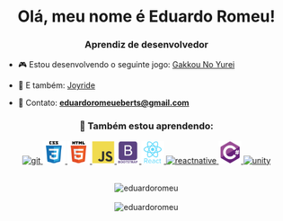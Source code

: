 <h1 align="center">Olá, meu nome é Eduardo Romeu!</h1>
<h3 align="center">Aprendiz de desenvolvedor</h3>

- 🎮 Estou desenvolvendo o seguinte jogo: [Gakkou No Yurei](https://github.com/eduardoromeu/GakkouNoYurei)

- 🚓 E também: [Joyride](https://github.com/eduardoromeu/Joyride)

- 📱 Contato: **eduardoromeueberts@gmail.com**

<h3 align="center">🔰 Também estou aprendendo:</h3>
<p align="center"> <a href="https://git-scm.com/" target="_blank"> <img src="https://www.vectorlogo.zone/logos/git-scm/git-scm-icon.svg" alt="git" width="40" height="40"/> </a> <a href="https://www.w3schools.com/css/" target="_blank"> <img src="https://raw.githubusercontent.com/devicons/devicon/master/icons/css3/css3-original-wordmark.svg" alt="css3" width="40" height="40"/> </a> <a href="https://www.w3.org/html/" target="_blank"> <img src="https://raw.githubusercontent.com/devicons/devicon/master/icons/html5/html5-original-wordmark.svg" alt="html5" width="40" height="40"/> </a> <a href="https://developer.mozilla.org/en-US/docs/Web/JavaScript" target="_blank"> <img src="https://raw.githubusercontent.com/devicons/devicon/master/icons/javascript/javascript-original.svg" alt="javascript" width="40" height="40"/> </a> <a href="https://getbootstrap.com" target="_blank"> <img src="https://raw.githubusercontent.com/devicons/devicon/master/icons/bootstrap/bootstrap-plain-wordmark.svg" alt="bootstrap" width="40" height="40"/> </a> <a href="https://reactjs.org/" target="_blank"> <img src="https://raw.githubusercontent.com/devicons/devicon/master/icons/react/react-original-wordmark.svg" alt="react" width="40" height="40"/> </a> <a href="https://reactnative.dev/" target="_blank"> <img src="https://reactnative.dev/img/header_logo.svg" alt="reactnative" width="40" height="40"/> </a> <a href="https://www.w3schools.com/cs/" target="_blank"> <img src="https://raw.githubusercontent.com/devicons/devicon/master/icons/csharp/csharp-original.svg" alt="csharp" width="40" height="40"/> </a> <a href="https://unity.com/" target="_blank"> <img src="https://www.vectorlogo.zone/logos/unity3d/unity3d-icon.svg" alt="unity" width="40" height="40"/> </a> </p>

<p align="center">
  <br>
  <img align="center" src="https://github-readme-stats.vercel.app/api?username=eduardoromeu&show_icons=true&theme=tokyonight&locale=en" alt="eduardoromeu" />
  <br><br>
  <img src="https://komarev.com/ghpvc/?username=eduardoromeu&label=Visitantes&color=0d0b75&style=flat" alt="eduardoromeu" />
</p>

